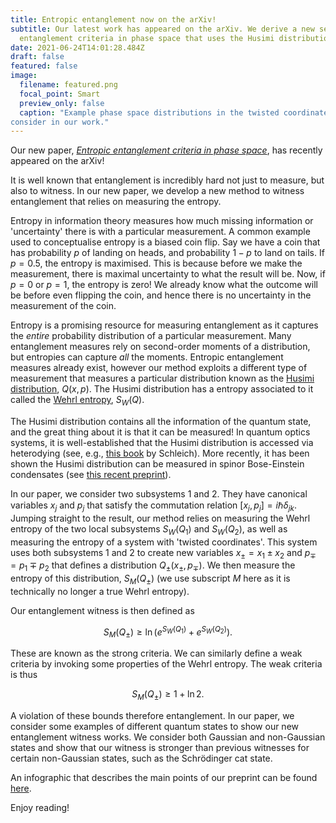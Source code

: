 ```yaml
---
title: Entropic entanglement now on the arXiv!
subtitle: Our latest work has appeared on the arXiv. We derive a new set of
  entanglement criteria in phase space that uses the Husimi distribution.
date: 2021-06-24T14:01:28.484Z
draft: false
featured: false
image:
  filename: featured.png
  focal_point: Smart
  preview_only: false
  caption: "Example phase space distributions in the twisted coordinates. These are some of the example states we
consider in our work."
---
```


Our new paper, *[Entropic entanglement criteria in phase space](https://arxiv.org/abs/2106.08788)*, has recently appeared
on the arXiv!

It is well known that entanglement is incredibly hard not just to measure, but also to witness. In our new paper, we develop a new method to witness entanglement that relies on measuring the entropy.

Entropy in information theory measures how much missing information or 'uncertainty' there is with a particular measurement. A common example used to conceptualise entropy is a biased coin flip. Say we have a coin that has probability $p$ of landing on heads, and
probability $1-p$ to land on tails. If $p=0.5$, the entropy is maximised. This is because before we make the measurement, there is maximal uncertainty to what the result will be. Now, if $p=0$ or $p=1$, the entropy is zero! We already know what the outcome will
be before even flipping the coin, and hence there is no uncertainty in the measurement of the coin.

Entropy is a promising resource for measuring entanglement as it captures the *entire* probability distribution of a particular measurement. Many entanglement measures rely on second-order moments of a distribution, but
entropies can capture *all* the moments. Entropic entanglement measures already exist, however our method exploits a different type of measurement that measures a particular distribution known as the [Husimi
distribution](https://en.wikipedia.org/wiki/Husimi_Q_representation), $Q(x,p)$. The Husimi distribution has a entropy associated to it called the [Wehrl entropy](https://en.wikipedia.org/wiki/Wehrl_entropy), $S_W(Q)$.

The Husimi distribution contains all the information of the quantum state, and the great thing about it is that it can be measured! In quantum optics systems, it is well-established that the Husimi distribution is accessed via
heterodying (see, e.g., [this book](https://onlinelibrary.wiley.com/doi/book/10.1002/3527602976) by Schleich). More recently, it has been shown the Husimi distribution can be measured in spinor Bose-Einstein condensates (see [this
recent preprint](https://arxiv.org/abs/2105.12219)).

In our paper, we consider two subsystems $1$ and $2$. They have canonical variables $x_j$ and $p_j$ that satisfy the commutation relation $[x_j,p_j] = i\hbar\delta_{jk}$. Jumping straight to the result, our method relies on measuring the Wehrl entropy of the two
local subsystems $S_W(Q_1)$ and $S_W(Q_2)$, as well as measuring the entropy of a system with 'twisted coordinates'. This system uses both subsystems $1$ and $2$ to create new variables $x_\pm = x_1\pm x_2$ and $p_\mp = p_1 \mp p_2$ that defines a distribution
$Q_\pm(x_\pm,p_\mp)$. We then measure the entropy of this distribution, $S_M(Q_\pm)$ (we use subscript $M$ here as it is technically no longer a true Wehrl entropy).

Our entanglement witness is then defined as

$$ S_M(Q_\pm) \geq \ln\left(e^{S_W(Q_1)} + e^{S_W(Q_2)}\right).$$

These are known as the strong criteria. We can similarly define a weak criteria by invoking some properties of the Wehrl entropy. The weak criteria is thus

$$S_M(Q_\pm) \geq 1 + \ln2.$$

A violation of these bounds therefore entanglement. In our paper, we consider some examples of different quantum states to show our new entanglement witness works. We consider both Gaussian and non-Gaussian states and show that our witness is stronger than
previous witnesses for certain non-Gaussian states, such as the Schrödinger cat state.

An infographic that describes the main points of our preprint can be found [here](phaseSpace.pdf).

Enjoy reading!
